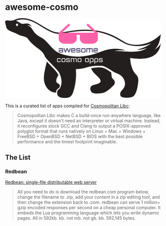# awesome-cosmo
![logo](awesome-cosmo.png)

This is a curated list of apps compiled for [Cosmopolitan Libc](https://github.com/jart/cosmopolitan):

> Cosmopolitan Libc makes C a build-once run-anywhere language, like Java, except it doesn't need an interpreter or virtual machine. Instead, it reconfigures stock GCC and Clang to output a POSIX-approved polyglot format that runs natively on Linux + Mac + Windows + FreeBSD + OpenBSD + NetBSD + BIOS with the best possible performance and the tiniest footprint imaginable.

## The List

### Redbean
[Redbean: single-file distributable web server](https://justine.lol/redbean/)
> All you need to do is download the redbean.com program below, change the filename to .zip, add your content in a zip editing tool, and then change the extension back to .com.
> redbean can serve 1 million+ gzip encoded responses per second on a cheap personal computer. 
> It embeds the Lua programming language which lets you write dynamic pages.
> All in 592kb.  kb.  not mb.  not gb.  kb.  592,145 bytes.

